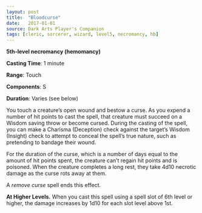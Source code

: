 ```yaml
---
layout: post
title:  "Bloodcurse"
date:   2017-01-01
source: Dark Arts Player's Companion
tags: [cleric, sorcerer, wizard, level5, necromancy, hb]
---
```


**5th-level necromancy (hemomancy)**

**Casting Time**: 1 minute

**Range**: Touch

**Components**: S

**Duration**: Varies (see below)

You touch a creature’s open wound and bestow a curse. As you expend a number of hit points to cast the spell, that creature must succeed on a Wisdom saving throw or become cursed. During the casting of the spell, you can make a Charisma (Deception) check against the target’s Wisdom (Insight) check to attempt to conceal  the spell’s true nature, such as pretending to bandage their wound.

For the duration of the curse, which is a number of days equal to the amount of hit points spent, the creature can’t regain hit points and is poisoned. When the creature completes a long rest, they take 4d10 necrotic damage as the curse rots away at them.

A *remove curse* spell ends this effect.

**At Higher Levels.** When you cast this spell using a spell slot of 6th level or higher, the damage increases by 1d10 for each slot level above 1st.
